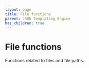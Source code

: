 ```yaml
---
layout: page
title: File functions
parent: JSON Templating Engine
has_children: true
---
```


# File functions

Functions related to files and file paths.
